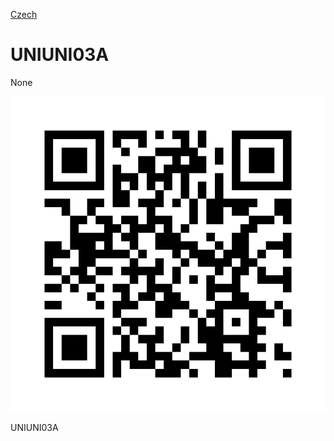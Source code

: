 
[Czech](./README.cs.md)
<!--- module --->
# UNIUNI03A
<!--- Emodule --->

<!--- subtitle --->None<!--- Esubtitle --->

![UNIUNI03A](DOC/SRC/img/UNIUNI03A_QRcode.png)

<!--- description --->UNIUNI03A<!--- Edescription --->
            